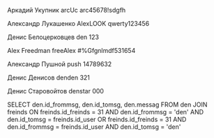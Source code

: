 Аркадий 
Укупник
arcUc
arc45678!sdgfh


Александр
Лукашенко
AlexLOOK
qwerty123456


Денис
Белоцерковцев
den
123


Alex
Freedman
freeAlex
#%Gfgnlmdf531654


Александр
Пушной
push
14789632


Денис
Денисов
denden
321


Денис
Старовойтов
denstar
000




SELECT den.id_frommsg, den.id_tomsg, den.messag
FROM den
JOIN freinds
ON freinds.id_freinds = 31 AND den.id_frommsg = 'den' AND den.id_tomsg = freinds.id_user
OR freinds.id_freinds = 31 AND den.id_frommsg = freinds.id_user AND den.id_tomsg = 'den'